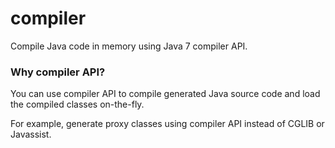 # compiler

Compile Java code in memory using Java 7 compiler API.

### Why compiler API?

You can use compiler API to compile generated Java source code and load the compiled classes on-the-fly.

For example, generate proxy classes using compiler API instead of CGLIB or Javassist.
